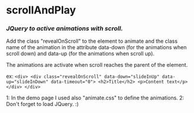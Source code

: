 <h1>scrollAndPlay</h1>
<h3><i>JQuery to active animations with scroll.</i></h3>

Add the class "revealOnScroll" to the element to animate and the class name of the animation 
in the attribute data-down (for the animations when scroll down) and data-up (for the animations when scroll up).

The animations are activate when scroll reaches the parent of the element.

ex:
	````<div>
      <div class="revealOnScroll" data-down="slideInUp" data-up="slideInDown" data-timeout="0">
        <h2>Title</h2>
        <p>Content text</p>
      </div>
    </div>````


 1: In the demo page I used also "animate.css" to define the animations.
 2: Don't forget to load JQuery. :)